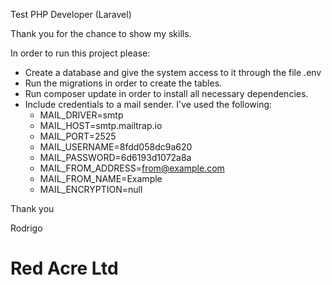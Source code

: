 Test PHP Developer (Laravel)

Thank you for the chance to show my skills.

In order to run this project please:

  - Create a database and give the system access to it through the file .env
  - Run the migrations in order to create the tables.
  - Run composer update in order to install all necessary dependencies.
  - Include credentials to a mail sender. I've used the following:
     - MAIL_DRIVER=smtp
     - MAIL_HOST=smtp.mailtrap.io
     - MAIL_PORT=2525
     - MAIL_USERNAME=8fdd058dc9a620
     - MAIL_PASSWORD=6d6193d1072a8a
     - MAIL_FROM_ADDRESS=from@example.com
     - MAIL_FROM_NAME=Example
     - MAIL_ENCRYPTION=null 
  
  Thank you
  
  Rodrigo 
# Red Acre Ltd
